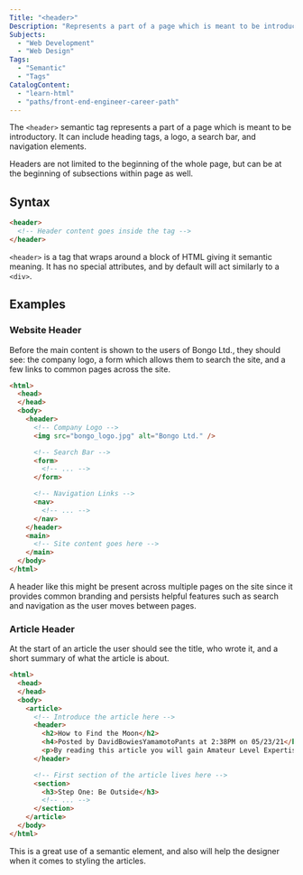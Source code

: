 ```yaml
---
Title: "<header>"
Description: "Represents a part of a page which is meant to be introductory. It can include heading tags, a logo, a search bar, and navigation elements."
Subjects:
  - "Web Development"
  - "Web Design"
Tags:
  - "Semantic"
  - "Tags"
CatalogContent:
  - "learn-html"
  - "paths/front-end-engineer-career-path"
---
```


The `<header>` semantic tag represents a part of a page which is meant to be introductory. It can include heading tags, a logo, a search bar, and navigation elements. 
  
Headers are not limited to the beginning of the whole page, but can be at the beginning of subsections within page as well.

## Syntax

```html
<header>
  <!-- Header content goes inside the tag -->
</header>
``` 

`<header>` is a tag that wraps around a block of HTML giving it semantic meaning. It has no special attributes, and by default will act similarly to a `<div>`.

## Examples

### Website Header

Before the main content is shown to the users of Bongo Ltd., they should see: the company logo, a form which allows them to search the site, and a few links to common pages across the site.

```html
<html>
  <head>
  </head>
  <body>
    <header>
      <!-- Company Logo -->
      <img src="bongo_logo.jpg" alt="Bongo Ltd." />

      <!-- Search Bar -->
      <form>
        <!-- ... -->
      </form>

      <!-- Navigation Links -->
      <nav>
        <!-- ... -->
      </nav>
    </header>
    <main>
      <!-- Site content goes here -->
    </main>
  </body>
</html>
```

A header like this might be present across multiple pages on the site since it provides common branding and persists helpful features such as search and navigation as the user moves between pages.

### Article Header

At the start of an article the user should see the title, who wrote it, and a short summary of what the article is about.

```html
<html>
  <head>
  </head>
  <body>
    <article>
      <!-- Introduce the article here -->
      <header>
        <h2>How to Find the Moon</h2>
        <h4>Posted by DavidBowiesYamamotoPants at 2:38PM on 05/23/21</h4>
        <p>By reading this article you will gain Amateur Level Expertise in locating the moon in the night sky.</p>
      </header>

      <!-- First section of the article lives here -->
      <section>
        <h3>Step One: Be Outside</h3>
        <!-- ... -->
      </section>
    </article>
  </body>
</html>
```

This is a great use of a semantic element, and also will help the designer when it comes to styling the articles.

